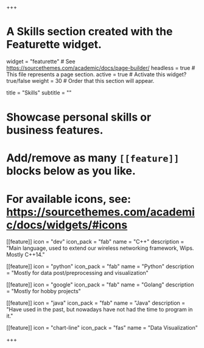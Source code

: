 +++
# A Skills section created with the Featurette widget.
widget = "featurette"  # See https://sourcethemes.com/academic/docs/page-builder/
headless = true  # This file represents a page section.
active = true  # Activate this widget? true/false
weight = 30  # Order that this section will appear.

title = "Skills"
subtitle = ""

# Showcase personal skills or business features.
# 
# Add/remove as many `[[feature]]` blocks below as you like.
# 
# For available icons, see: https://sourcethemes.com/academic/docs/widgets/#icons

[[feature]]
  icon = "dev"
  icon_pack = "fab"
  name = "C++"
  description = "Main language, used to extend our wireless networking framework, Wips. Mostly C++14."

  [[feature]]
  icon = "python"
  icon_pack = "fab"
  name = "Python"
  description = "Mostly for data post/preprocessing and visualization"

  [[feature]]
  icon = "google"
  icon_pack = "fab"
  name = "Golang"
  description = "Mostly for hobby projects"


  [[feature]]
  icon = "java"
  icon_pack = "fab"
  name = "Java"
  description = "Have used in the past, but nowadays have not had the time to program in it."
  
[[feature]]
  icon = "chart-line"
  icon_pack = "fas"
  name = "Data Visualization"
 

+++
